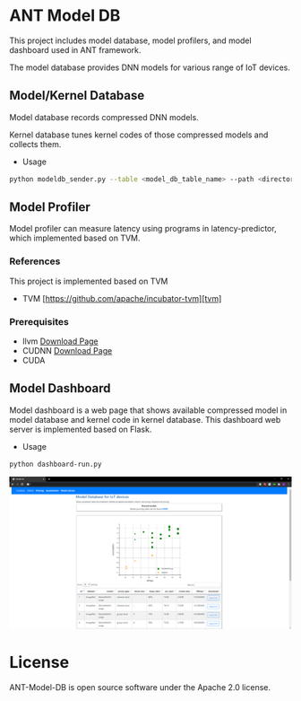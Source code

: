 # ANT Model DB
This project includes model database, model profilers, and model dashboard used in ANT framework.

The model database provides DNN models for various range of IoT devices.

## Model/Kernel Database
Model database records compressed DNN models.

Kernel database tunes kernel codes of those compressed models and collects them.

* Usage
```bash
python modeldb_sender.py --table <model_db_table_name> --path <directory_to_record> [--save_as_csv]
```


## Model Profiler
Model profiler can measure latency using programs in latency-predictor, which implemented based on TVM.

### References
This project is implemented based on TVM

* TVM  [https://github.com/apache/incubator-tvm][tvm]


### Prerequisites

* llvm [Download Page][llvm]
* CUDNN [Download Page][CUDNN]
* CUDA

## Model Dashboard
Model dashboard is a web page that shows available compressed model in model database and kernel code in kernel database.
This dashboard web server is implemented based on Flask.

* Usage

```bash
python dashboard-run.py 
```

<img src="images/dashboard-screenshot.png"/>

# License
ANT-Model-DB is open source software under the Apache 2.0 license. 

[tvm]:https://github.com/apache/incubator-tvm
[llvm]:http://releases.llvm.org/download.html
[CUDNN]:https://developer.nvidia.com/cudnn
